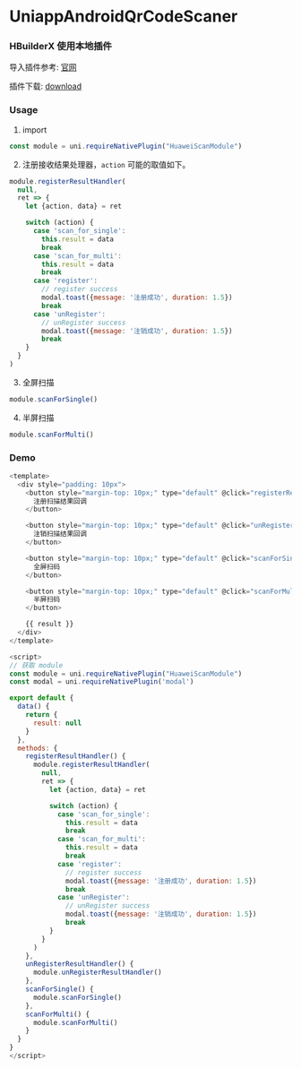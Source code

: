 # UniappAndroidQrCodeScaner

### HBuilderX 使用本地插件

导入插件参考: [官网](https://nativesupport.dcloud.net.cn/NativePlugin/use/use_local_plugin.html)

插件下载: [download](https://github.com/zhaozhentao/UniappAndroidQrCodeScaner/releases/download/1.0.0/HuaweiScanModule.zip)

### Usage

1. import
```javascript
const module = uni.requireNativePlugin("HuaweiScanModule")
```
2. 注册接收结果处理器，`action` 可能的取值如下。

```javascript
module.registerResultHandler(
  null,
  ret => {
    let {action, data} = ret

    switch (action) {
      case 'scan_for_single':
        this.result = data
        break
      case 'scan_for_multi':
        this.result = data
        break
      case 'register':
        // register success
        modal.toast({message: '注册成功', duration: 1.5})
        break
      case 'unRegister':
        // unRegister success
        modal.toast({message: '注销成功', duration: 1.5})
        break
    }
  }
)
```

3. 全屏扫描
```javascript
module.scanForSingle()
```

4. 半屏扫描
```javascript
module.scanForMulti()
```
### Demo

```javascript
<template>
  <div style="padding: 10px">
    <button style="margin-top: 10px;" type="default" @click="registerResultHandler">
      注册扫描结果回调
    </button>

    <button style="margin-top: 10px;" type="default" @click="unRegisterResultHandler">
      注销扫描结果回调
    </button>

    <button style="margin-top: 10px;" type="default" @click="scanForSingle">
      全屏扫码
    </button>

    <button style="margin-top: 10px;" type="default" @click="scanForMulti">
      半屏扫码
    </button>

    {{ result }}
  </div>
</template>

<script>
// 获取 module
const module = uni.requireNativePlugin("HuaweiScanModule")
const modal = uni.requireNativePlugin('modal')

export default {
  data() {
    return {
      result: null
    }
  },
  methods: {
    registerResultHandler() {
      module.registerResultHandler(
        null,
        ret => {
          let {action, data} = ret

          switch (action) {
            case 'scan_for_single':
              this.result = data
              break
            case 'scan_for_multi':
              this.result = data
              break
            case 'register':
              // register success
              modal.toast({message: '注册成功', duration: 1.5})
              break
            case 'unRegister':
              // unRegister success
              modal.toast({message: '注销成功', duration: 1.5})
              break
          }
        }
      )
    },
    unRegisterResultHandler() {
      module.unRegisterResultHandler()
    },
    scanForSingle() {
      module.scanForSingle()
    },
    scanForMulti() {
      module.scanForMulti()
    }
  }
}
</script>
```
